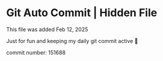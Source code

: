 # Git Auto Commit | Hidden File

This file was added Feb 12, 2025

Just for fun and keeping my daily git commit active 🤪

commit number: 151688
